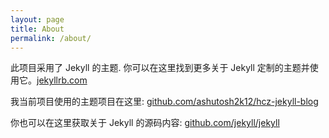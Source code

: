 ```yaml
---
layout: page
title: About
permalink: /about/
---
```


此项目采用了 Jekyll 的主题. 你可以在这里找到更多关于 Jekyll 定制的主题并使用它。[jekyllrb.com](http://jekyllrb.com/)

我当前项目使用的主题项目在这里: [github.com/ashutosh2k12/hcz-jekyll-blog](https://github.com/ashutosh2k12/hcz-jekyll-blog)

你也可以在这里获取关于 Jekyll 的源码内容: [github.com/jekyll/jekyll](https://github.com/jekyll/jekyll)
